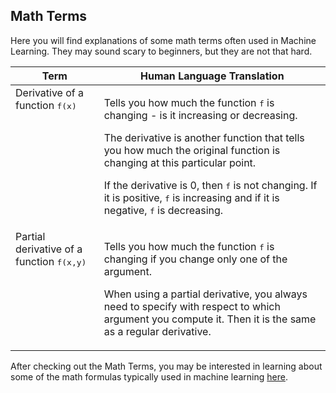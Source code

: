 ## Math Terms

Here you will find explanations of some math terms often used in Machine Learning. They may sound scary to beginners, but they are not that hard.

<table>
<thead>
<tr>
<th>Term</th>
<th>Human Language Translation</th>
</tr>
</thead>
<tbody>
<tr>
<td valign="top">Derivative of a function <tt>f(x)</tt></td>
<td>
    <p>Tells you how much the function <tt>f</tt> is changing - is it increasing or decreasing.</p>
    <p>The derivative is another function that tells you how much the original function is changing at this particular point.</p>
    <p>If the derivative is 0, then <tt>f</tt> is not changing. If it is positive, <tt>f</tt> is increasing and if it is negative, <tt>f</tt> is decreasing.</p>
</td>
</tr>
<tr>
<td valign="top">Partial derivative of a function <tt>f(x,y)</tt></td>
<td>
    <p>Tells you how much the function <tt>f</tt> is changing if you change only one of the argument.</p>
    <p>When using a partial derivative, you always need to specify with respect to which argument you compute it. Then it is the same as a regular derivative.</p>
</td>
</tr>
</tbody>
</table>

After checking out the Math Terms, you may be interested in learning about some of the math formulas typically used in machine learning [here](math-formulas.md).
